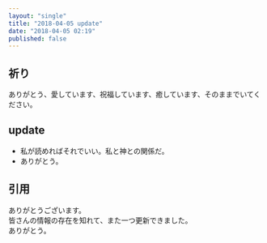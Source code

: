 ```yaml
---
layout: "single"
title: "2018-04-05 update"
date: "2018-04-05 02:19"
published: false
---
```


## 祈り
ありがとう、愛しています、祝福しています、癒しています、そのままでいてください。

## update
- 私が読めればそれでいい。私と神との関係だ。
- ありがとう。

## 引用
ありがとうございます。  
皆さんの情報の存在を知れて、また一つ更新できました。  
ありがとう。
